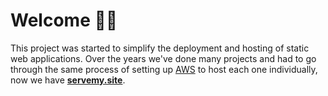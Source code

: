 # Welcome 👋🏻
  
This project was started to simplify the deployment and hosting of static web applications. Over the years we've done many projects and had to go through the same process of setting up <a href="https://aws.amazon.com" target="_blank">AWS</a> to host each one individually, now we have <a href="https://servemy.site" target="_blank">**servemy.site**</a>. 